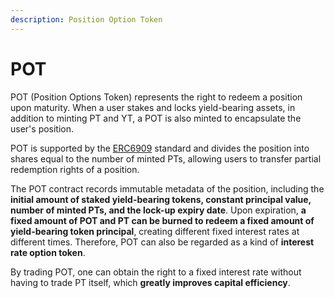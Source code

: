 ```yaml
---
description: Position Option Token
---
```


# POT

POT (Position Options Token) represents the right to redeem a position upon maturity. When a user stakes and locks yield-bearing assets, in addition to minting PT and YT, a POT is also minted to encapsulate the user's position.

POT is supported by the [ERC6909](https://eips.ethereum.org/EIPS/eip-6909) standard and divides the position into shares equal to the number of minted PTs, allowing users to transfer partial redemption rights of a position.

The POT contract records immutable metadata of the position, including the **initial amount of staked yield-bearing tokens, constant principal value, number of minted PTs, and the lock-up expiry date**. Upon expiration, **a fixed amount of POT and PT can be burned to redeem a fixed amount of yield-bearing token principal**, creating different fixed interest rates at different times. Therefore, POT can also be regarded as a kind of **interest rate option token**.

By trading POT, one can obtain the right to a fixed interest rate without having to trade PT itself, which **greatly improves capital efficiency**.
